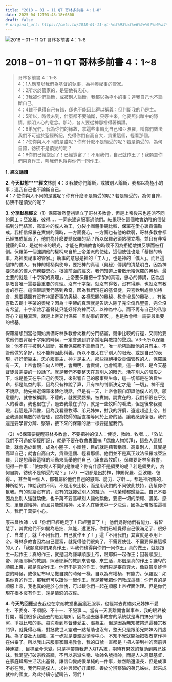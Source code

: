 ```yaml
---
title: "2018 – 01 – 11 QT 哥林多前書 4：1~8"
date: 2025-04-12T03:43:18+0800
draft: false
# original_url: https://cmtc.tw/2018-01-11-qt-%e5%93%a5%e6%9e%97%e5%a4%9a%e5%89%8d%e6%9b%b8-4%ef%bc%9a18
---
```


![2018 – 01 – 11 QT 哥林多前書 4：1~8](/images/qt.jpg   "2018 – 01 – 11 QT 哥林多前書 4：1~8")

# 2018 – 01 – 11 QT 哥林多前書 4：1~8

> 哥林多前書 4：1~8  
> 4：1人應當以我們為基督的執事，為神奧祕事的管家。  
> 4：2所求於管家的，是要他有忠心。  
> 4：3我被你們論斷，或被別人論斷，我都以為極小的事；連我自己也不論斷自己。  
> 4：4雖不覺得自己有錯，卻也不能因此得以稱義；但判斷我的乃是主。  
> 4：5所以，時候未到，什麼都不要論斷，只等主來，他要照出暗中的隱情，顯明人心的意念。那時，各人要從神那裡得著稱讚。  
> 4：6弟兄們，我為你們的緣故，拿這些事轉比自己和亞波羅，叫你們效法我們不可過於聖經所記，免得你們自高自大，貴重這個，輕看那個。  
> 4：7使你與人不同的是誰呢？你有什麼不是領受的呢？若是領受的，為何自誇，彷彿不是領受的呢？  
> 4：8你們已經飽足了！已經豐富了！不用我們，自己就作王了！我願意你們果真作王，叫我們也得與你們一同作王。

**1.** **經文誦讀**

**2. 今天默想****經文**林前 4：3 我被你們論斷，或被別人論斷，我都以為極小的事；連我自己也不論斷自己。  
4：7 使你與人不同的是誰呢？你有什麼不是領受的呢？若是領受的，為何自誇，彷彿不是領受的呢？

**3. 分享默想經文**（1）保羅雖然當初建立了哥林多教會，但是上帝後來也差派不同的同工：亞波羅、彼得…，一同來建造服事過他們。結果現在這個教會幼稚的信徒搞到分門結黨，高舉神的僕人為王，分裂小團體爭競比較，保羅在愛心裏責備勸戒。我相信保羅在責備的同時，一方面憂心，一方面也有他的軟弱，哥林多教會都已經搞成幫派了，他們為什麼要聽保羅的話？所以保羅必須站穩立場，並且有非常健康的EQ，是從神來的眼光，才能在責備教會的時候不因為拒絕敵擋反擊而被打倒。保羅第一個強調他的權柄來自於上帝差派的使徒，這個使徒也是「基督的執事，為神奧祕事的管家。」執事的意思是神的「工人」，也是神的「僕人」。而且這個神的僕人，有神的權柄與使命，要把神的真理（奧秘）傳講的清楚明白，因為神要求祂的僕人們務要忠心。根據前面的經文，我們知道上帝啟示給保羅的奧秘，最主要的就是「十字架的真理」，上帝要保羅把十字架的真理，忠心的傳講，因為這是教會唯一需要最重要的真理。沒有十字架，就沒有得救，沒有得勝，也就沒有教會的存在。這個很讓我們感到希奇，因為我們現在的基督徒，只喜歡到處參加特會，想要聽聽有沒有神蹟奇事的奧秘、各樣恩賜的奧秘、教會增長的奧秘…，有誰喜歡去聽十字架的奧秘？因為十字架的真理就是告訴人除了完全倚靠聖靈，完全沒有希望。十字架啟示基督徒只能好好為神而活，以神為中心，而不再有自己的私慾野心？這種真理，就是上帝交付保羅「奧祕事的管家」，也是教會唯一需要最重要的根基。

保羅猜想到當他開始責備哥林多教會幼稚的分門結黨，競爭比較的行徑，又開始要求他們要背起十字架的時候，一定會遇到許多攔阻與敵擋的聲浪。V3~5所以保羅說：他不在乎被別人論斷，甚至保羅都不論斷自己，唯一能夠論斷他的只有主。不管他做的多好，也不能夠因此稱義，所以不要太在乎別人的眼光、或是自己的表現，好好倚靠主，忠心服事主，神才是主人，那些拒絕接受責備管教的人，保羅說有一天，上帝會親自向人證明，會顯明、會責備，也會稱讚。這一番話，是今天基督徒最需要的一段話了。就是我們不要整天在意別人的眼光，活在別人的陰影之下，或是整天在乎自己的表現，來影響自己的服事與生命，這一切都是在浪費生命，都是無益的事，因為只有神說了算，只有神的判斷決定才是「一切」。神不是不說話，祂先揀選保羅來替他說話，但是有一天，上帝會親自印證他僕人的話，願意聽的，就會被稱讚，不聽的，就要受虧損，被責備。說實在的，我們都很在乎別人的看法，我也很在乎，過去我最在乎的，就是一些牧師的看法，但是後來我發現，我這是拜偶像，因為我看重牧師、弟兄姊妹，對我的評價，遠遠超過上帝。甚至我遇過無數的基督徒，認為牧師的話直接等同於上帝的話，讓我感到傻眼。我們還是要學習分辨、察驗，接下來的保羅的話一樣要提醒我們。

（2）v6保羅要提醒哥林多教會，不要把神的僕人：使徒、教師、牧者…，「效法我們不可過於聖經所記」，就是不要在教會裏面搞「偶像人物崇拜」，這些人這樣做，就會過於鎖閉，成為小圈子、小團體，目的就是藉著稱讚、高舉別人，其實是高舉自己；就會自高自大，貴重這個、輕看那個。他們並不是真正效法保羅或亞波羅，只是想藉著這樣的活動來高舉他們自己（康來昌牧師）。保羅要哥林多教會，記得一件事：「使你與人不同的是誰呢？你有什麼不是領受的呢？若是領受的，為何自誇，彷彿不是領受的呢？」（v7）一切都是出於神，神賜保羅、亞波羅、彼得…，甚至每一個人，都有屬於他們自己的恩賜、能力、才幹…。都是神所賜的，神所給的，神給我們不同，不是用來比較，而是用我們的不同彼此扶持，我幫你你幫我。有的就給沒有的，沒有的就接受別人的幫助，一切榮耀都歸給主。自己不要因為比別人強就驕傲，也千萬不要高舉別人讓他驕傲，要把一切的榮耀、讚美、感恩，單單歸給神，而且只能歸給神。太多人在驕傲中一夕沈淪，因為上帝敵擋這種人，我們千萬要小心。

康來昌牧師：v8「你們已經飽足了！已經豐富了！」他們覺得他們有能力、有智慧了，其實他們不如變為愚拙、無能，還更好。你們已經覺得自己很滿足了、很好了、自滿了，就「不用我們，自己就作王了！」這「不用我們」其實就是不用上帝。哥林多教會因為自己豐富，就覺得他們很夠了，不需要使徒、不需要保羅這樣的人了。「我願意你們果真作王，叫我們也得與你們一同作王」真的做王，就是跟主一起作王；真的作王，就是因為謙卑順服上帝，跟耶穌一起作王；因著順服上帝、順服耶穌的教訓，照著耶穌的教訓來管理、來生活，那個是真的作王；謙卑的順服上帝，那是真的作王。他們不是真的作王，他們只是妄自尊大，像亞當夏娃悖逆的時候，或像尼布甲尼撒自誇的時候一樣，自以為有權柄、有能力。保羅說：如果你真的作王，那我們可以跟你一起作王。就是若我把你們教成這樣：你們真的是順服上帝，我也真的是於心無愧，可以跟你們一起在順服上帝裡面治理。但是你們現在根本沒有作王，還是情慾的奴僕。

**4. 今天的回應**過去我也在宗派教堂裏面瘋狂服事，也經常去責備弟兄姊妹不愛主、不委身、不順服、不十一、不服事…。當有一天我離開會堂事奉，我的眼界被打開，看到很多我過去的愚妄無知，因為過去服事教會的系統就是專門搞分門結黨、爭競比較的事。每次看到基督徒愛主、渴慕主，但是因為無知被捲進這種宗教鬥爭，就覺得心痛，對拯救世人靈魂一點幫助也沒有，整天只是跟弟兄姊妹內鬥虛耗。為了要壯大組織，第一步就是要鞏固領導中心，不知不覺就開始把牧者當作神在供奉了。所以我出來服事家職場教會，我的口號一直都是「把人帶到神的面前與神連結」．目標至今未變。只是神帶領我進入QT系統，期待有果效的幫助到弟兄姊妹。我渴望打破宗教高牆，不再以宗派名稱、牧師名號掛帥，而是人人高舉基督，在家庭職場生活活出基督。讓信仰變成很單純的一件事，雖然路還漫長，但是成事不必在我，我們只是僕人，求神興起好好讀經、善於分辨察驗的弟兄姊妹，起來成就神的國度，為此持續守望禱告，阿們！